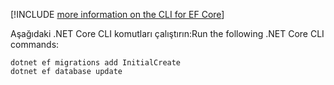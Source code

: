 [!INCLUDE [more information on the CLI for EF Core](~/includes/ef-cli.md)]

<span data-ttu-id="463a1-101">Aşağıdaki .NET Core CLI komutları çalıştırın:</span><span class="sxs-lookup"><span data-stu-id="463a1-101">Run the following .NET Core CLI commands:</span></span>

```dotnetcli
dotnet ef migrations add InitialCreate
dotnet ef database update
```
